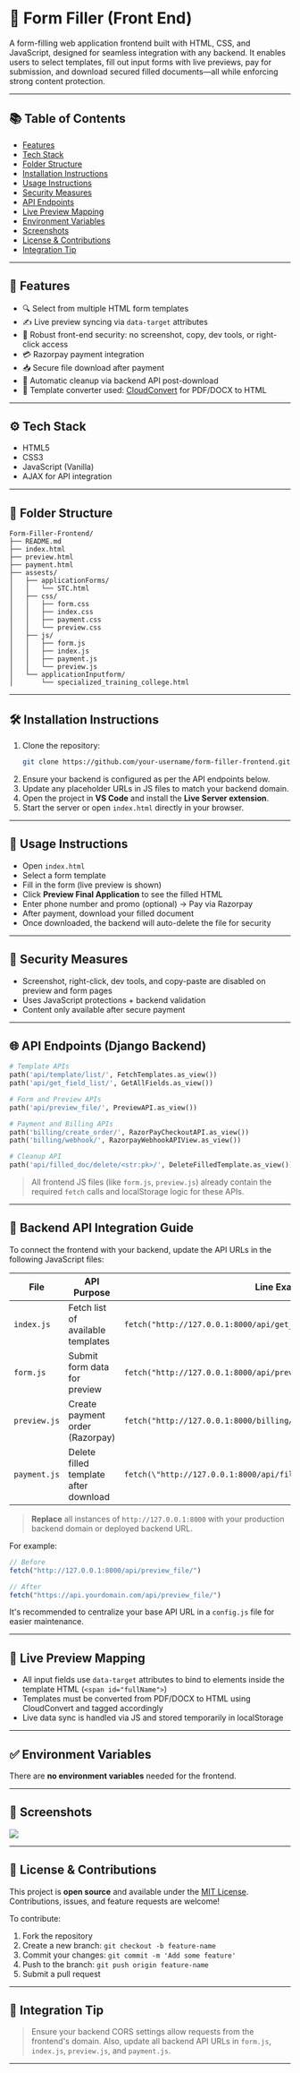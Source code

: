 
# 📝 Form Filler (Front End)

A form-filling web application frontend built with HTML, CSS, and JavaScript, designed for seamless integration with any backend. It enables users to select templates, fill out input forms with live previews, pay for submission, and download secured filled documents—all while enforcing strong content protection.

---

## 📚 Table of Contents

- [Features](#-features)
- [Tech Stack](#-tech-stack)
- [Folder Structure](#-folder-structure)
- [Installation Instructions](#-installation-instructions)
- [Usage Instructions](#-usage-instructions)
- [Security Measures](#-security-measures)
- [API Endpoints](#-api-endpoints-django-backend)
- [Live Preview Mapping](#-live-preview-mapping)
- [Environment Variables](#-environment-variables)
- [Screenshots](#-screenshots)
- [License & Contributions](#-license--contributions)
- [Integration Tip](#-integration-tip)

---

## 📌 Features

- 🔍 Select from multiple HTML form templates
- ✍️ Live preview syncing via `data-target` attributes
- 🔐 Robust front-end security: no screenshot, copy, dev tools, or right-click access
- 💳 Razorpay payment integration
- 📥 Secure file download after payment
- 🧼 Automatic cleanup via backend API post-download
- 📄 Template converter used: [CloudConvert](https://cloudconvert.com/) for PDF/DOCX to HTML

---

## ⚙️ Tech Stack

- HTML5
- CSS3
- JavaScript (Vanilla)
- AJAX for API integration

---

## 📁 Folder Structure

```
Form-Filler-Frontend/
├── README.md
├── index.html
├── preview.html
├── payment.html
├── assests/
│   ├── applicationForms/
│   │   └── STC.html
│   ├── css/
│   │   ├── form.css
│   │   ├── index.css
│   │   ├── payment.css
│   │   └── preview.css
│   ├── js/
│   │   ├── form.js
│   │   ├── index.js
│   │   ├── payment.js
│   │   └── preview.js
│   └── applicationInputform/
│       └── specialized_training_college.html
```

---

## 🛠️ Installation Instructions

1. Clone the repository:
   ```bash
   git clone https://github.com/your-username/form-filler-frontend.git
   ```
2. Ensure your backend is configured as per the API endpoints below.
3. Update any placeholder URLs in JS files to match your backend domain.
4. Open the project in **VS Code** and install the **Live Server extension**.
5. Start the server or open `index.html` directly in your browser.

---

## 🚀 Usage Instructions

- Open `index.html`
- Select a form template
- Fill in the form (live preview is shown)
- Click **Preview Final Application** to see the filled HTML
- Enter phone number and promo (optional) → Pay via Razorpay
- After payment, download your filled document
- Once downloaded, the backend will auto-delete the file for security

---

## 🔐 Security Measures

- Screenshot, right-click, dev tools, and copy-paste are disabled on preview and form pages
- Uses JavaScript protections + backend validation
- Content only available after secure payment

---

## 🌐 API Endpoints (Django Backend)

```python
# Template APIs
path('api/template/list/', FetchTemplates.as_view())
path('api/get_field_list/', GetAllFields.as_view())

# Form and Preview APIs
path('api/preview_file/', PreviewAPI.as_view())

# Payment and Billing APIs
path('billing/create_order/', RazorPayCheckoutAPI.as_view())
path('billing/webhook/', RazorpayWebhookAPIView.as_view())

# Cleanup API
path('api/filled_doc/delete/<str:pk>/', DeleteFilledTemplate.as_view())
```

> All frontend JS files (like `form.js`, `preview.js`) already contain the required `fetch` calls and localStorage logic for these APIs.

---

## 🔧 Backend API Integration Guide

To connect the frontend with your backend, update the API URLs in the following JavaScript files:

| File        | API Purpose                          | Line Example |
|-------------|---------------------------------------|--------------|
| `index.js`  | Fetch list of available templates     | `fetch("http://127.0.0.1:8000/api/get_field_list/")` |
| `form.js`   | Submit form data for preview          | `fetch("http://127.0.0.1:8000/api/preview_file/")` |
| `preview.js`| Create payment order (Razorpay)       | `fetch("http://127.0.0.1:8000/billing/create_order/")` |
| `payment.js`| Delete filled template after download | `fetch(\"http://127.0.0.1:8000/api/filled_doc/delete/\${templateId}/\")` |

> **Replace** all instances of `http://127.0.0.1:8000` with your production backend domain or deployed backend URL.

For example:

```js
// Before
fetch("http://127.0.0.1:8000/api/preview_file/")

// After
fetch("https://api.yourdomain.com/api/preview_file/")
```

It's recommended to centralize your base API URL in a `config.js` file for easier maintenance.

---


## 🧪 Live Preview Mapping

- All input fields use `data-target` attributes to bind to elements inside the template HTML (`<span id="fullName">`)
- Templates must be converted from PDF/DOCX to HTML using CloudConvert and tagged accordingly
- Live data sync is handled via JS and stored temporarily in localStorage

---

## ✅ Environment Variables

There are **no environment variables** needed for the frontend.

---

## 📸 Screenshots

<img src="assests/form.png">

---

## 📄 License & Contributions

This project is **open source** and available under the [MIT License](LICENSE).  
Contributions, issues, and feature requests are welcome!

To contribute:

1. Fork the repository
2. Create a new branch: `git checkout -b feature-name`
3. Commit your changes: `git commit -m 'Add some feature'`
4. Push to the branch: `git push origin feature-name`
5. Submit a pull request

---

## 🤝 Integration Tip

> Ensure your backend CORS settings allow requests from the frontend's domain. Also, update all backend API URLs in `form.js`, `index.js`, `preview.js`, and `payment.js`.

---